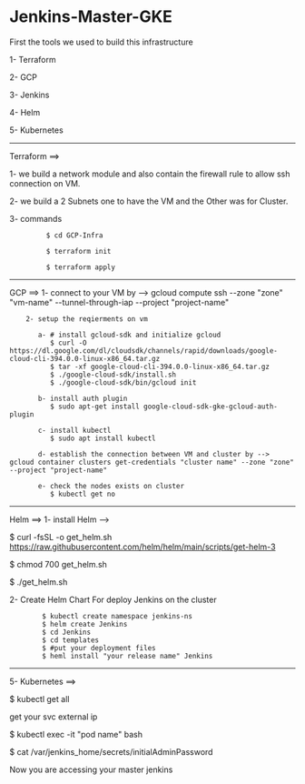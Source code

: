 # Jenkins-Master-GKE
First the tools we used to build this infrastructure

1- Terraform 

2- GCP

3- Jenkins

4- Helm 

5- Kubernetes

----------------

Terraform ==>

1- we build a network module and also contain the firewall rule to allow ssh connection on VM.

2- we build a 2 Subnets one to have the VM and the Other was for Cluster.

3- commands

             $ cd GCP-Infra
             
             $ terraform init
             
             $ terraform apply
---------------------------------------------------------------------------------------------------------------
GCP ==> 1- connect to your VM by --> gcloud compute ssh --zone "zone" "vm-name"  --tunnel-through-iap --project "project-name"

        2- setup the reqierments on vm 
        
           a- # install gcloud-sdk and initialize gcloud
              $ curl -O https://dl.google.com/dl/cloudsdk/channels/rapid/downloads/google-cloud-cli-394.0.0-linux-x86_64.tar.gz
              $ tar -xf google-cloud-cli-394.0.0-linux-x86_64.tar.gz
              $ ./google-cloud-sdk/install.sh
              $ ./google-cloud-sdk/bin/gcloud init
              
           b- install auth plugin
              $ sudo apt-get install google-cloud-sdk-gke-gcloud-auth-plugin
              
           c- install kubectl 
              $ sudo apt install kubectl
              
           d- establish the connection between VM and cluster by --> gcloud container clusters get-credentials "cluster name" --zone "zone" --project "project-name"
           
           e- check the nodes exists on cluster 
              $ kubectl get no
              
-----------------------------------------------------------------------------------------------------------------
Helm ==> 1- install Helm -->

$ curl -fsSL -o get_helm.sh https://raw.githubusercontent.com/helm/helm/main/scripts/get-helm-3

$ chmod 700 get_helm.sh

$ ./get_helm.sh

2- Create Helm Chart For deploy Jenkins on the cluster 

            $ kubectl create namespace jenkins-ns
            $ helm create Jenkins
            $ cd Jenkins
            $ cd templates
            $ #put your deployment files
            $ heml install "your release name" Jenkins
----------------------------------------------------------------------------------------------------------------------------
5- Kubernetes ==> 

 $ kubectl get all
 
 get your svc external ip 
 
 $ kubectl exec -it "pod name" bash
 
 $ cat /var/jenkins_home/secrets/initialAdminPassword
 
 Now you are accessing your master jenkins
